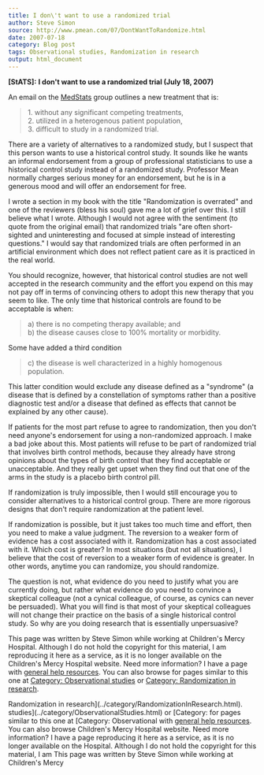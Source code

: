 ```yaml
---
title: I don\'t want to use a randomized trial
author: Steve Simon
source: http://www.pmean.com/07/DontWantToRandomize.html
date: 2007-07-18
category: Blog post
tags: Observational studies, Randomization in research
output: html_document
---
```

**[StATS]:** **I don\'t want to use a randomized
trial (July 18, 2007)**

An email on the [MedStats](../category/InterestingWebsites.html#MeStXx)
group outlines a new treatment that is:

> 1\. without any significant competing treatments,\
> 2. utilized in a heterogenous patient population,\
> 3. difficult to study in a randomized trial.

There are a variety of alternatives to a randomized study, but I suspect
that this person wants to use a historical control study. It sounds like
he wants an informal endorsement from a group of professional
statisticians to use a historical control study instead of a randomized
study. Professor Mean normally charges serious money for an endorsement,
but he is in a generous mood and will offer an endorsement for free.

I wrote a section in my book with the title \"Randomization is
overrated\" and one of the reviewers (bless his soul) gave me a lot of
grief over this. I still believe what I wrote. Although I would not
agree with the sentiment (to quote from the original email) that
randomized trials \"are often short-sighted and uninteresting and
focused at simple instead of interesting questions.\" I would say that
randomized trials are often performed in an artificial environment which
does not reflect patient care as it is practiced in the real world.

You should recognize, however, that historical control studies are not
well accepted in the research community and the effort you expend on
this may not pay off in terms of convincing others to adopt this new
therapy that you seem to like. The only time that historical controls
are found to be acceptable is when:

> a\) there is no competing therapy available; and\
> b) the disease causes close to 100% mortality or morbidity.

Some have added a third condition

> c\) the disease is well characterized in a highly homogenous population.

This latter condition would exclude any disease defined as a
\"syndrome\" (a disease that is defined by a constellation of symptoms
rather than a positive diagnostic test and/or a disease that defined as
effects that cannot be explained by any other cause).

If patients for the most part refuse to agree to randomization, then you
don\'t need anyone\'s endorsement for using a non-randomized approach. I
make a bad joke about this. Most patients will refuse to be part of
randomized trial that involves birth control methods, because they
already have strong opinions about the types of birth control that they
find acceptable or unacceptable. And they really get upset when they
find out that one of the arms in the study is a placebo birth control
pill.

If randomization is truly impossible, then I would still encourage you
to consider alternatives to a historical control group. There are more
rigorous designs that don\'t require randomization at the patient level.

If randomization is possible, but it just takes too much time and
effort, then you need to make a value judgment. The reversion to a
weaker form of evidence has a cost associated with it. Randomization has
a cost associated with it. Which cost is greater? In most situations
(but not all situations), I believe that the cost of reversion to a
weaker form of evidence is greater. In other words, anytime you can
randomize, you should randomize.

The question is not, what evidence do you need to justify what you are
currently doing, but rather what evidence do you need to convince a
skeptical colleague (not a cynical colleague, of course, as cynics can
never be persuaded). What you will find is that most of your skeptical
colleagues will not change their practice on the basis of a single
historical control study. So why are you doing research that is
essentially unpersuasive?

This page was written by Steve Simon while working at Children\'s Mercy
Hospital. Although I do not hold the copyright for this material, I am
reproducing it here as a service, as it is no longer available on the
Children\'s Mercy Hospital website. Need more information? I have a page
with [general help resources](../GeneralHelp.html). You can also browse
for pages similar to this one at [Category: Observational
studies](../category/ObservationalStudies.html) or [Category:
Randomization in research](../category/RandomizationInResearch.html).
<!---More--->
Randomization in research](../category/RandomizationInResearch.html).
studies](../category/ObservationalStudies.html) or [Category:
for pages similar to this one at [Category: Observational
with [general help resources](../GeneralHelp.html). You can also browse
Children\'s Mercy Hospital website. Need more information? I have a page
reproducing it here as a service, as it is no longer available on the
Hospital. Although I do not hold the copyright for this material, I am
This page was written by Steve Simon while working at Children\'s Mercy

<!---Do not use
**[StATS]:** **I don\'t want to use a randomized
This page was written by Steve Simon while working at Children\'s Mercy
Hospital. Although I do not hold the copyright for this material, I am
reproducing it here as a service, as it is no longer available on the
Children\'s Mercy Hospital website. Need more information? I have a page
with [general help resources](../GeneralHelp.html). You can also browse
for pages similar to this one at [Category: Observational
studies](../category/ObservationalStudies.html) or [Category:
Randomization in research](../category/RandomizationInResearch.html).
--->

